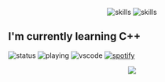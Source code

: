 <p align="center">
<img src="https://skillicons.dev/icons?i=js,ts,react,html,css,sass,bootstrap,jquery,nodejs,babel,postgresql,bash" alt="skills">
<img src="https://skillicons.dev/icons?i=vscode,webstorm,github,git,gitlab,linux,qt,discord,docker" alt="skills"></p>

<h2>I'm currently learning C++</h2>

![status](https://nocache.advaith.workers.dev?url=https://img.shields.io/endpoint?url=https://dev.discordprofiles.me/api/badge/status/789782857852911616?simple=true)
![playing](https://nocache.advaith.workers.dev?url=https://img.shields.io/endpoint?url=https://dev.discordprofiles.me/api/badge/playing/789782857852911616)
![vscode](https://nocache.advaith.workers.dev?url=https://img.shields.io/endpoint?url=https://dev.discordprofiles.me/api/badge/vscode/789782857852911616)
[![spotify](https://nocache.advaith.workers.dev?url=https://img.shields.io/endpoint?url=https://dev.discordprofiles.me/api/badge/spotify/789782857852911616)](https://dev.discordprofiles.me/openspotify/789782857852911616)

<p align="center"><a href="https://discord.com/users/789782857852911616">
<img src="https://lanyard.cnrad.dev/api/789782857852911616"></a>
</p>

